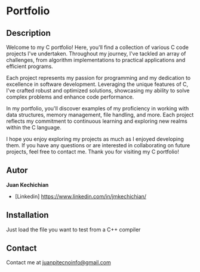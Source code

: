 # Portfolio

## Description

Welcome to my C portfolio! Here, you'll find a collection of various C code projects I've undertaken. Throughout my journey, I've tackled an array of challenges, from algorithm implementations to practical applications and efficient programs.

Each project represents my passion for programming and my dedication to excellence in software development. Leveraging the unique features of C, I've crafted robust and optimized solutions, showcasing my ability to solve complex problems and enhance code performance.

In my portfolio, you'll discover examples of my proficiency in working with data structures, memory management, file handling, and more. Each project reflects my commitment to continuous learning and exploring new realms within the C language.

I hope you enjoy exploring my projects as much as I enjoyed developing them. If you have any questions or are interested in collaborating on future projects, feel free to contact me. Thank you for visiting my C portfolio!

## Autor
**Juan Kechichian**

* [Linkedin] https://www.linkedin.com/in/jmkechichian/

## Installation

Just load the file you want to test from a C++ compiler

## Contact

Contact me at juanpitecnoinfo@gmail.com

